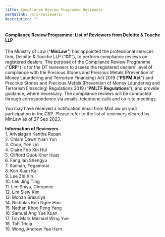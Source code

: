 ```yaml
---
title: Compliance Review Programme Reviewers
permalink: /crp-reviewers/
description: ""
---
```

#### **Compliance Review Programme: List of Reviewers from Deloitte &amp; Touche LLP**

The Ministry of Law ("**MinLaw**") has appointed the professional services firm, Deloitte &amp; Touche LLP (“**DT**”), to perform compliance reviews on registered dealers. The purpose of the Compliance Review Programme ("**CRP**") is for the DT reviewers to assess the registered dealers’ level of compliance with the Precious Stones and Precious Metals (Prevention of Money Laundering and Terrorism Financing) Act 2019 (“**PSPM Act**”) and Precious Stones and Precious Metals (Prevention of Money Laundering and Terrorism Financing) Regulations 2019 (“**PMLTF Regulations**”), and provide guidance, where necessary. The compliance reviews will be conducted through correspondence via emails, telephone calls and on-site meetings.

You may have received a notification email from MinLaw on your participation in the CRP. Please refer to the list of reviewers cleared by MinLaw as of 27 Sep 2023.

**Information of Reviewers**
<br>1. Arivalagan Kantha Rupan<br>2. Chiam Dawn Yuan Yun
	<br>3.	Choo, Yen Lin<br>4. Claire Foo Xin Hui<br>5. Clifford Guok Khor Huat<br>6. Fang Ian Shengyu<br>7.	Kannan, Yegammai<br>8. Koh Xuan Kai
<br>9.	Lee Zhi Xin<br>10. Lek Jing Ting
<br>11.	Lim Shiya, Cheranne<br>12.	Lim Siew Kim<br>13. Mohan Srisuriya<br>14. Nicholas Koh Ngee Hao<br>15. Nathan Khoo Peng Yang
<br>16.	Samuel Ang Yue Xuan<br>17.	Toh Mark Michael Wing Yue
<br>18.	Toh Tricia<br>19. Wong, Andrew Yee Hern